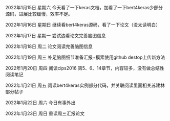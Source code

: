 2022年1月15日 星期六
  今天看了一下keras文档，加看了一下bert4keras少部分源码，进展比较缓慢，效率不足。

2022年1月16日 星期日
  继续看bert4keras源码，看了一下论文（没太读明白）

2022年1月17日 星期一
  尝试边看论文完善脑图信息

2022年1月18日 周二
  论文阅读完善脑图信息

2022年1月19日 周三
  补足脑图细节准备汇报+摸索使用github destop上传新方法

2022年1月20日 周四
  阅读cips2016 第5、6、14章节，内容较多，没有做总结性阅读笔记

2022年1月21日 周五 
  阅读bert4keras实例部分代码，并关联阅读里面相关苏建林部分帖子

2022年1月22日 周六
  今日有事外出

2022年1月23日 周日
  重读周三汇报论文 